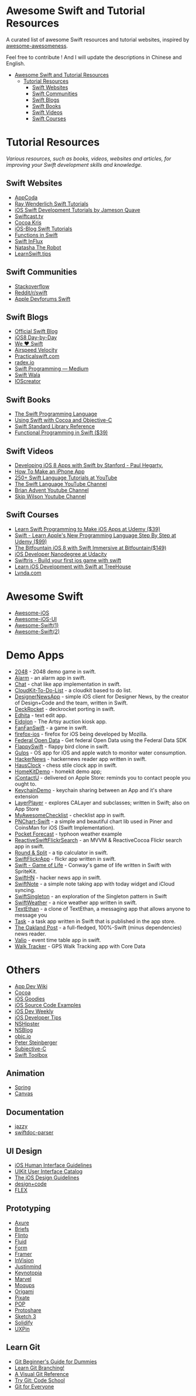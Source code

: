 Awesome Swift and Tutorial Resources
=============
A curated list of awesome Swift resources and tutorial websites, inspired by [awesome-awesomeness](https://github.com/bayandin/awesome-awesomeness).

Feel free to contribute !
And I will update the descriptions in Chinese and English.

- [Awesome Swift and Tutorial Resources](#awesome-swift-and-tutorial-resources)
	- [Tutorial Resources](#tutorial-resources)
	    - [Swift Websites](#swift-websites)
	    - [Swift Communities](#swift-communities)
	    - [Swift Blogs](#swift-blogs)
	    - [Swift Books](#swift-books)
	    - [Swift Videos](#swift-videos)
	    - [Swift Courses](#swift-courses)




# Tutorial Resources
*Various resources, such as books, videos, websites and articles, for improving your Swift development skills and knowledge.*

## Swift Websites
* [AppCoda](http://www.appcoda.com/ios-programming-course/)
* [Ray Wenderlich Swift Tutorials](http://www.raywenderlich.com/tutorials)
* [iOS Swift Development Tutorials by Jameson Quave](http://jamesonquave.com/blog/category/swift/)
* [Swiftcast.tv](https://swiftcast.tv/articles)
* [Cocoa Kris](http://www.cocoakris.com/tutorial/swift-singleton/)
* [iOS-Blog Swift Tutorials](http://ios-blog.co.uk/category/swift-tutorials/)
* [Functions in Swift](http://www.codingexplorer.com/functions-swift-parameters-return-types/)
* [Swift InFlux](https://github.com/ksm/SwiftInFlux)
* [Natasha The Robot](http://natashatherobot.com/)
* [LearnSwift.tips](http://www.learnswift.tips/)


## Swift Communities
* [Stackoverflow](http://stackoverflow.com/questions/tagged/swift)
* [Reddit/r/swift](http://www.reddit.com/r/swift)
* [Apple Devforums Swift](https://devforums.apple.com/index.jspa)


## Swift Blogs
* [Official Swift Blog](https://developer.apple.com/swift/blog/)
* [iOS8 Day-by-Day](https://www.shinobicontrols.com/blog/posts/2014/07/16/ios8-day-by-day-index)
* [We ❤ Swift](http://www.weheartswift.com/)
* [Airspeed Velocity](http://airspeedvelocity.net/)
* [Practicalswift.com](http://practicalswift.com/)
* [radex.io](http://radex.io/)
* [Swift Programming — Medium](https://medium.com/swift-programming)
* [Swift Wala](http://swiftwala.com/)
* [IOScreator](http://www.ioscreator.com/swift/)


## Swift Books
* [The Swift Programming Language](https://itunes.apple.com/us/book/the-swift-programming-language/id881256329?mt=11)
* [Using Swift with Cocoa and Objective-C](https://itunes.apple.com/us/book/using-swift-cocoa-objective/id888894773?mt=11)
* [Swift Standard Library Reference](https://developer.apple.com/library/prerelease/ios/documentation/General/Reference/SwiftStandardLibraryReference/)
* [Functional Programming in Swift ($39)](http://www.objc.io/books/)


## Swift Videos
* [Developing iOS 8 Apps with Swift by Stanford - Paul Hegarty.](https://itunes.apple.com/us/course/developing-ios-8-apps-swift/id961180099)
* [How To Make an iPhone App](http://codewithchris.com/how-to-make-an-iphone-app/)
* [250+ Swift Language Tutorials at YouTube](https://www.youtube.com/playlist?list=PLxwBNxx9j4PUpjCEVwjqFvNecNvQ6Dj6G)
* [The Swift Language YouTube Channel ](https://www.youtube.com/user/TheSwiftLanguage/)
* [Brian Advent Youtube Channel](https://www.youtube.com/channel/UCysEngjfeIYapEER9K8aikw/videos)
* [Skip Wilson Youtube Channel](https://www.youtube.com/user/SkipCasts/videos)


## Swift Courses
* [Learn Swift Programming to Make iOS Apps at Udemy ($39)](https://www.udemy.com/learn-swift-programming-to-make-ios-apps)
* [Swift - Learn Apple's New Programming Language Step By Step at Udemy ($99)](https://www.udemy.com/swift-learn-apples-new-programming-language-by-examples/)
* [The Bitfountain iOS 8 with Swift Immersive at Bitfountain($149)](http://bitfountain.io/courses/complete-ios8)
* [iOS Developer Nanodegree at Udacity](https://www.udacity.com/course/nd003)
* [Swiftris - Build your first ios game with swift](https://www.bloc.io/tutorials/swiftris-build-your-first-ios-game-with-swift)
* [Learn iOS Development with Swift at TreeHouse](https://teamtreehouse.com/tracks/ios-development-with-swift)
* [Lynda.com](http://www.lynda.com/Swift-tutorials/Swift-Programming-Language-First-Look/182175-2.html)


# Awesome Swift
* [Awesome-iOS](https://github.com/vsouza/awesome-ios)
* [Awesome-iOS-UI](https://github.com/cjwirth/awesome-ios-ui)
* [Awesome-Swift(1)](https://github.com/matteocrippa/awesome-swift)
* [Awesome-Swift(2)](https://github.com/Wolg/awesome-swift)


# Demo Apps
* [2048](https://github.com/austinzheng/swift-2048) - 2048 demo game in swift.
* [Alarm](https://github.com/ChrisChares/swift-alarm) - an alarm app in swift.
* [Chat](https://github.com/acani/Chats) - chat like app implementation in swift.
* [CloudKit-To-Do-List](https://github.com/anthonygeranio/CloudKit-To-Do-List) - a cloudkit based to do list.
* [DesignerNewsApp](https://github.com/MengTo/DesignerNewsApp) - simple iOS client for Designer News, by the creator of Design+Code and the team, written in Swift.
* [DeckRocket](https://github.com/jpsim/DeckRocket) - deckrocket porting in swift.
* [Edhita](https://github.com/tnantoka/edhita) - text edit app.
* [Eidolon](https://github.com/artsy/eidolon) - The Artsy auction kiosk app.
* [FanFanSwift](https://github.com/geek5nan/FanFanSwift) - a game in swift.
* [firefox-ios](https://github.com/mozilla/firefox-ios) - firefox for iOS being developed by Mozilla.
* [Federal Open Data](https://github.com/USDepartmentofLabor/Swift-Sample-App) - Get federal Open Data using the Federal Data SDK
* [FlappySwift](https://github.com/fullstackio/FlappySwift) - flappy bird clone in swift.
* [Gulps](https://github.com/FancyPixel/gulps) - OS app for iOS and apple watch to monitor water consumption.
* [HackerNews](https://github.com/amitburst/HackerNews) - hackernews reader app written in swift.
* [HausClock](https://github.com/nottombrown/HausClock) - chess stile clock app in swift.
* [HomeKitDemo](https://github.com/KhaosT/HomeKit-Demo) - homekit demo app;
* [iContactU](https://github.com/rizal72/iContactU) - delivered on Apple Store: reminds you to contact people you ought to.
* [KeychainDemo](https://github.com/dasdom/KeychainDemo) - keychain sharing between an App and it's share extension
* [LayerPlayer](https://github.com/scotteg/LayerPlayer) - explores CALayer and subclasses; written in Swift; also on App Store
* [MyAwesomeChecklist](https://github.com/imod/MyAwesomeChecklist) - checklist app in swift.
* [PNChart-Swift](https://github.com/kevinzhow/PNChart-Swift) - a simple and beautiful chart lib used in Piner and CoinsMan for iOS (Swift Implementation).
* [Pocket Forecast](https://github.com/typhoon-framework/Typhoon-Swift-Example) - typhoon weather example
* [ReactiveSwiftFlickrSearch](https://github.com/ColinEberhardt/ReactiveSwiftFlickrSearch) - an MVVM & ReactiveCocoa Flickr search app in swift.
* [Round & Split](https://github.com/lukhnos/roundandsplit) - a tip calculator in swift.
* [SwiftFlickrApp](https://github.com/synboo/SwiftFlickrApp) - flickr app written in swift.
* [Swift - Game of Life](https://github.com/yonbergman/swift-gameoflife) - Conway's game of life written in Swift with SpriteKit.
* [SwiftHN](https://github.com/Dimillian/SwiftHN) - hacker news app in swift.
* [SwiftNote](https://github.com/mslathrop/SwiftNote) - a simple note taking app with today widget and iCloud syncing.
* [SwiftSingleton](https://github.com/hpique/SwiftSingleton) - an exploration of the Singleton pattern in Swift
* [SwiftWeather](https://github.com/JakeLin/SwiftWeather) - a nice weather app written in swift.
* [TextEthan](https://github.com/thii/TextEthan) - a clone of TextEthan, a messaging app that allows anyone to message you
* [Task](https://github.com/mbcrump/TasksForSwiftWithPersistingData) - a task app written in Swift that is published in the app store. 
* [The Oakland Post](https://github.com/aclissold/the-oakland-post) - a full-fledged, 100%-Swift (minus dependencies) news reader.
* [Valio](https://github.com/soffes/valio) - event time table app in swift.
* [Walk Tracker](https://github.com/kevinvanderlugt/Swift-Walk-Tracker) - GPS Walk Tracking app with Core Data


# Others
* [App Dev Wiki](http://appdevwiki.com/wiki/show/HomePage)
* [Cocoa](http://cocoa.tumblr.com/)
* [iOS Goodies](http://ios-goodies.com/)
* [iOS Source Code Examples](http://code4app.net/)
* [iOS Dev Weekly](http://iosdevweekly.com/)
* [iOS Developer Tips](http://iosdevelopertips.com/)
* [NSHipster](http://nshipster.com/)
* [NSBlog](https://www.mikeash.com/pyblog/)
* [objc.io](http://www.objc.io/)
* [Peter Steinberger](http://petersteinberger.com/)
* [Subjective-C](http://subjc.com/)
* [Swift Toolbox](http://www.swifttoolbox.io/)


## Animation
* [Spring](https://github.com/MengTo/Spring)
* [Canvas](http://canvaspod.io/)


## Documentation
* [jazzy](https://github.com/realm/jazzy/)
* [swiftdoc-parser](https://github.com/SwiftDocOrg/swiftdoc-parser)


## UI Design
* [iOS Human Interface Guidelines ](https://developer.apple.com/library/ios/documentation/UserExperience/Conceptual/MobileHIG/)
* [UIKit User Interface Catalog](https://developer.apple.com/library/ios/documentation/UserExperience/Conceptual/UIKitUICatalog/index.html)
* [The iOS Design Guidelines](http://iosdesign.ivomynttinen.com/)
* [design+code](https://designcode.io/)
* [FLEX](https://github.com/Flipboard/FLEX)


## Prototyping
* [Axure](http://www.axure.com/)
* [Briefs](http://giveabrief.com/)
* [Flinto](https://www.flinto.com/)
* [Fluid](https://www.fluidui.com/)
* [Form](http://www.relativewave.com/form/)
* [Framer](http://framerjs.com/)
* [InVision](http://www.invisionapp.com/)
* [Justinmind](http://www.justinmind.com/)
* [Keynotopia](http://keynotopia.com/)
* [Marvel](https://marvelapp.com/)
* [Moqups](https://moqups.com/)
* [Origami](http://facebook.github.io/origami/)
* [Pixate](http://www.pixate.com/)
* [POP](https://popapp.in/)
* [Protoshare](http://www.protoshare.com/)
* [Sketch 3](http://bohemiancoding.com/sketch/)
* [Solidify](http://www.solidifyapp.com/)
* [UXPin](http://www.uxpin.com/)


## Learn Git
* [Git Beginner's Guide for Dummies](http://backlogtool.com/git-guide/en/)
* [Learn Git Branching!](http://pcottle.github.io/learnGitBranching/)
* [A Visual Git Reference](http://marklodato.github.io/visual-git-guide/index-en.html)
* [Try Git: Code School](https://www.codeschool.com/courses/try-git)
* [Git for Everyone](https://www.gitbook.com/book/anotheruiguy/gitforeveryone/details)